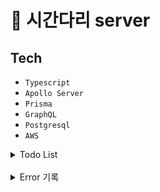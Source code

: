 # 🚀 시간다리 server

## Tech
- `Typescript`
- `Apollo Server`
- `Prisma`
- `GraphQL`
- `Postgresql`
- `AWS`

<details>
<summary>Todo List</summary>

- API
  - [ ] email 인증 구현
- 회원가입
  - [x] phone & email 회원 가입
  - [x] username 중복 확인
  - [x] email 형식 확인 ~~fe에서 구현~~
  - [x] password 형식 확인 ~~fe에서 구현~~
- 유저
  - [x] 프로필 변경 (username, 위치, 프로필 사진)
  - [ ] 거래현황 보기
  - [x] 관심 목록 보기
  - [x] 계정 변경 (휴대폰 번호)
  - [ ] 차단 관리 (새로운 테이블이 필요할것 같음)
  - [x] 회원 탈퇴
- 로그인
  - [x] 사용자 email * pw 조회
  - [x] 사용자 phone 조회
  - [ ] 로그인 API
- 회원정보 찾기
  - [x] 사용자 email 조회
  - [x] password 변경
- 알림
  - [x] Insert Notifications
  - [x] 알림 목록 보기
  - [x] 알림 삭제
  - [x] 알림 읽음
  - [ ] Push 알림 [FCM, kakao api]
  - [ ] 알림 on off
- 게시글
  - [x] 게시글 업로드
  - [x] 게시글 삭제
  - [x] 게시글 수정
  - [x] 상세 보기
  - [x] 리스트 보기
  - [x] 관심
  - [x] 상품 검색
- 댓글
  - [x] 댓글 작성
  - [x] 댓글 수정
  - [x] 댓글 삭제
- 배너
  - [x] 배너 생성
  - [x] 배너 삭제
  - [x] 배너 보기
- 공지사항 & 이벤트
  - [x] 등록
  - [x] 삭제
  - [x] 보기
  - [x] 수정
  - [x] 리스트
- 고객센터
  - [ ] FAQ
  - [ ] 문의하기
</details>
<br>
<details>
<summary>Error 기록</summary>

![스크린샷 2021-07-15 오후 9 26 54](https://user-images.githubusercontent.com/45463495/125788060-a94d64d9-f6ab-4e11-9327-65210677c004.png)
nodejs 메모리 초과 에러가 생겨서
```
$ heroku config:set NODE_OPTIONS="--max_old_space_size=2560"
```
위와 같은 명령어를 쳐서 메모리를 증가 시키고 재배포하니 서버 구동은 되나 
```
2021-07-15T12:35:00.053033+00:00 heroku[web.1]: Process running mem=600M(117.2%)
2021-07-15T12:35:00.065659+00:00 heroku[web.1]: Error R14 (Memory quota exceeded)
```
위와 같은 메모리 할당량을 초괴했다는 로그가 기록되고 있어서 추후에 aws Lightsail로 서버를 변경할 예정

</details>

